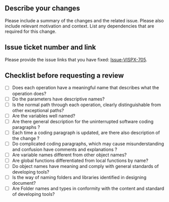 ## Describe your changes

Please include a summary of the changes and the related issue. Please also include relevant motivation and context. List any dependencies that are required for this change.

## Issue ticket number and link

Please provide the issue links that you have fixed: [Issue-VISPX-705](https://jira.sotatek.com/browse/VISPX-705 "The best search engine for privacy").

## Checklist before requesting a review

- [ ] Does each operation have a meaningful name that describes what the operation does?
- [ ] Do the parameters have descriptive names?
- [ ] Is the normal path through each operation, clearly distinguishable from other exceptional paths?
- [ ] Are the variables well named?
- [ ] Are there general description for the uninterrupted software coding paragraphs ?
- [ ] Each time a coding paragraph is updated, are there also description of the change ?
- [ ] Do complicated coding paragraphs, which may cause misunderstanding and confusion have comments and explanations ?
- [ ] Are variable names different from other object names?
- [ ] Are global functions differentiated from local functions by name?
- [ ] Do object names have meaning and comply with general standards of developing tools?
- [ ] Is the way of naming folders and libraries identified in designing document?
- [ ] Are Folder names and types in conformity with the content and standard of developing tools?
